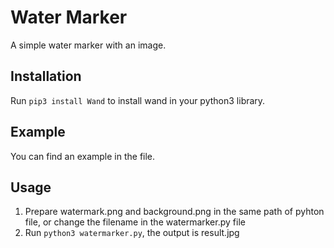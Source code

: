 # Water Marker
A simple water marker with an image.

## Installation
Run `pip3 install Wand` to install wand in your python3 library.

## Example
You can find an example in the file.

## Usage
1. Prepare watermark.png and background.png in the same path of pyhton file, or change the filename in the watermarker.py file
2. Run `python3 watermarker.py`, the output is result.jpg
